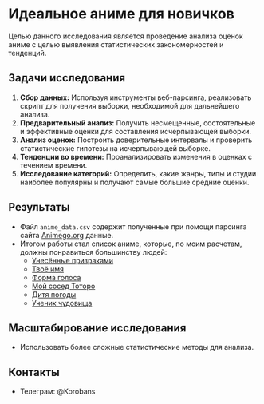 # Идеальное аниме для новичков

Целью данного исследования является проведение анализа оценок аниме с целью выявления статистических закономерностей и тенденций.

## Задачи исследования
1. **Сбор данных:** Используя инструменты веб-парсинга, реализовать скрипт для получения выборки, необходимой для дальнейшего анализа.
2. **Предварительный анализ:** Получить несмещенные, состоятельные и эффективные оценки для составления исчерпывающей выборки.
3. **Анализ оценок:** Построить доверительные интервалы и проверить статистические гипотезы на исчерпывающей выборке.
4. **Тенденции во времени:** Проанализировать изменения в оценках с течением времени.
5. **Исследование категорий:** Определить, какие жанры, типы и студии наиболее популярны и получают самые большие средние оценки.

## Результаты
+ Файл `anime_data.csv` содержит полученные при помощи парсинга сайта [Animego.org](https://animego.org/) данные.
+ Итогом работы стал список аниме, которые, по моим расчетам, должны понравиться большинству людей:
    - [Унесённые призраками](https://animego.org/anime/unesennye-prizrakami1-268)
    - [Твоё имя](https://animego.org/anime/tvoe-imya-107)
    - [Форма голоса](https://animego.org/anime/forma-golosa-267)
    - [Мой сосед Тоторо](https://animego.org/anime/moy-sosed-totoro1-307)
    - [Дитя погоды](https://animego.org/anime/tenki-no-ko-1082)
    - [Ученик чудовища](https://animego.org/anime/uchenik-chudovischa-754)

## Масштабирование исследования
- Использовать более сложные статистические методы для анализа.

## Контакты
- Телеграм: @Korobans

